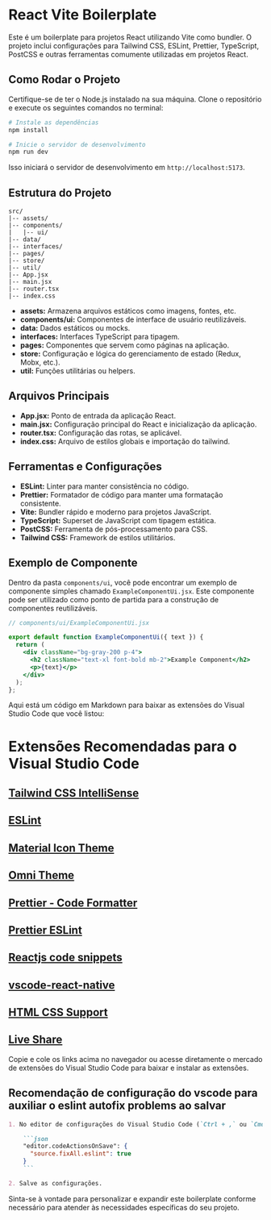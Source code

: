 # React Vite Boilerplate

Este é um boilerplate para projetos React utilizando Vite como bundler. O projeto inclui configurações para Tailwind CSS, ESLint, Prettier, TypeScript, PostCSS e outras ferramentas comumente utilizadas em projetos React.

## Como Rodar o Projeto

Certifique-se de ter o Node.js instalado na sua máquina. Clone o repositório e execute os seguintes comandos no terminal:

```bash
# Instale as dependências
npm install

# Inicie o servidor de desenvolvimento
npm run dev
```

Isso iniciará o servidor de desenvolvimento em `http://localhost:5173`.

## Estrutura do Projeto

```
src/
|-- assets/
|-- components/
|   |-- ui/
|-- data/
|-- interfaces/
|-- pages/
|-- store/
|-- util/
|-- App.jsx
|-- main.jsx
|-- router.tsx
|-- index.css
```

- **assets:** Armazena arquivos estáticos como imagens, fontes, etc.
- **components/ui:** Componentes de interface de usuário reutilizáveis.
- **data:** Dados estáticos ou mocks.
- **interfaces:** Interfaces TypeScript para tipagem.
- **pages:** Componentes que servem como páginas na aplicação.
- **store:** Configuração e lógica do gerenciamento de estado (Redux, Mobx, etc.).
- **util:** Funções utilitárias ou helpers.

## Arquivos Principais

- **App.jsx:** Ponto de entrada da aplicação React.
- **main.jsx:** Configuração principal do React e inicialização da aplicação.
- **router.tsx:** Configuração das rotas, se aplicável.
- **index.css:** Arquivo de estilos globais e importação do tailwind.

## Ferramentas e Configurações

- **ESLint:** Linter para manter consistência no código.
- **Prettier:** Formatador de código para manter uma formatação consistente.
- **Vite:** Bundler rápido e moderno para projetos JavaScript.
- **TypeScript:** Superset de JavaScript com tipagem estática.
- **PostCSS:** Ferramenta de pós-processamento para CSS.
- **Tailwind CSS:** Framework de estilos utilitários.

## Exemplo de Componente

Dentro da pasta `components/ui`, você pode encontrar um exemplo de componente simples chamado `ExampleComponentUi.jsx`. Este componente pode ser utilizado como ponto de partida para a construção de componentes reutilizáveis.

```jsx
// components/ui/ExampleComponentUi.jsx

export default function ExampleComponentUi({ text }) {
  return (
    <div className="bg-gray-200 p-4">
      <h2 className="text-xl font-bold mb-2">Example Component</h2>
      <p>{text}</p>
    </div>
  );
};
```

Aqui está um código em Markdown para baixar as extensões do Visual Studio Code que você listou:

# Extensões Recomendadas para o Visual Studio Code

## [Tailwind CSS IntelliSense](https://marketplace.visualstudio.com/items?itemName=bradlc.vscode-tailwindcss)
## [ESLint](https://marketplace.visualstudio.com/items?itemName=dbaeumer.vscode-eslint)
## [Material Icon Theme](https://marketplace.visualstudio.com/items?itemName=PKief.material-icon-theme)
## [Omni Theme](https://marketplace.visualstudio.com/items?itemName=rocketseat.theme-omni)
## [Prettier - Code Formatter](https://marketplace.visualstudio.com/items?itemName=esbenp.prettier-vscode)
## [Prettier ESLint](https://marketplace.visualstudio.com/items?itemName=rvest.vs-code-prettier-eslint)
## [Reactjs code snippets](https://marketplace.visualstudio.com/items?itemName=zhang-renyang.vscode-react)
## [vscode-react-native](https://marketplace.visualstudio.com/items?itemName=msjsdiag.vscode-react-native)
## [HTML CSS Support](https://marketplace.visualstudio.com/items?itemName=ecmel.vscode-html-css)
## [Live Share](https://marketplace.visualstudio.com/items?itemName=ms-vsliveshare.vsliveshare)

Copie e cole os links acima no navegador ou acesse diretamente o mercado de extensões do Visual Studio Code para baixar e instalar as extensões.

## Recomendação de configuração do vscode para auxiliar o eslint autofix problems ao salvar
```markdown
1. No editor de configurações do Visual Studio Code (`Ctrl + ,` ou `Cmd + ,`), adicione o seguinte trecho de código JSON para ativar a correção automática do ESLint ao salvar:

    ```json
    "editor.codeActionsOnSave": {
      "source.fixAll.eslint": true
    }
    ```

2. Salve as configurações.
```

Sinta-se à vontade para personalizar e expandir este boilerplate conforme necessário para atender às necessidades específicas do seu projeto.
